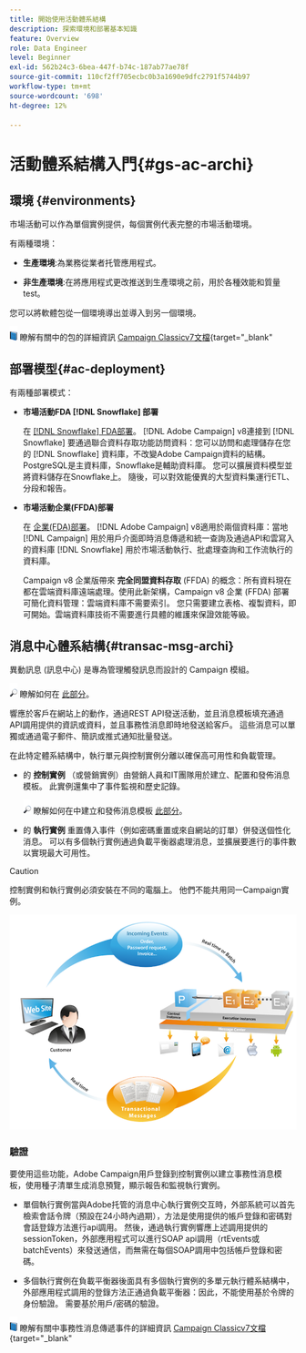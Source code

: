 ```yaml
---
title: 開始使用活動體系結構
description: 探索環境和部署基本知識
feature: Overview
role: Data Engineer
level: Beginner
exl-id: 562b24c3-6bea-447f-b74c-187ab77ae78f
source-git-commit: 110cf2ff705ecbc0b3a1690e9dfc2791f5744b97
workflow-type: tm+mt
source-wordcount: '698'
ht-degree: 12%

---
```


# 活動體系結構入門{#gs-ac-archi}

## 環境 {#environments}

市場活動可以作為單個實例提供，每個實例代表完整的市場活動環境。

有兩種環境：

* **生產環境**:為業務從業者托管應用程式。

* **非生產環境**:在將應用程式更改推送到生產環境之前，用於各種效能和質量test。

您可以將軟體包從一個環境導出並導入到另一個環境。

![](../assets/do-not-localize/book.png) 瞭解有關中的包的詳細資訊 [Campaign Classicv7文檔](https://experienceleague.adobe.com/docs/campaign-classic/using/getting-started/administration-basics/working-with-data-packages.html){target=&quot;_blank&quot;

## 部署模型{#ac-deployment}

有兩種部署模式：

* **市場活動FDA [!DNL Snowflake] 部署**

   在 [[!DNL Snowflake] FDA部署](fda-deployment.md)。 [!DNL Adobe Campaign] v8連接到 [!DNL Snowflake] 要通過聯合資料存取功能訪問資料：您可以訪問和處理儲存在您的 [!DNL Snowflake] 資料庫，不改變Adobe Campaign資料的結構。 PostgreSQL是主資料庫，Snowflake是輔助資料庫。 您可以擴展資料模型並將資料儲存在Snowflake上。 隨後，可以對效能優異的大型資料集運行ETL、分段和報告。

* **市場活動企業(FFDA)部署**

   在 [企業(FDA)部署](enterprise-deployment.md)。 [!DNL Adobe Campaign] v8適用於兩個資料庫：當地 [!DNL Campaign] 用於用戶介面即時消息傳遞和統一查詢及通過API和雲寫入的資料庫 [!DNL Snowflake] 用於市場活動執行、批處理查詢和工作流執行的資料庫。

   Campaign v8 企業版帶來 **完全同盟資料存取** (FFDA) 的概念：所有資料現在都在雲端資料庫遠端處理。使用此新架構，Campaign v8 企業 (FFDA) 部署可簡化資料管理：雲端資料庫不需要索引。 您只需要建立表格、複製資料，即可開始。雲端資料庫技術不需要進行具體的維護來保證效能等級。


## 消息中心體系結構{#transac-msg-archi}

異動訊息 (訊息中心) 是專為管理觸發訊息而設計的 Campaign 模組。

![](../assets/do-not-localize/glass.png) 瞭解如何在 [此部分](../send/transactional.md)。

響應於客戶在網站上的動作，通過REST API發送活動，並且消息模板填充通過API調用提供的資訊或資料，並且事務性消息即時地發送給客戶。 這些消息可以單獨或通過電子郵件、簡訊或推式通知批量發送。

在此特定體系結構中，執行單元與控制實例分離以確保高可用性和負載管理。

* 的 **控制實例** （或營銷實例）由營銷人員和IT團隊用於建立、配置和發佈消息模板。 此實例還集中了事件監視和歷史記錄。

   ![](../assets/do-not-localize/glass.png) 瞭解如何在中建立和發佈消息模板 [此部分](../send/transactional.md)。

* 的 **執行實例** 重置傳入事件（例如密碼重置或來自網站的訂單）併發送個性化消息。 可以有多個執行實例通過負載平衡器處理消息，並擴展要進行的事件數以實現最大可用性。

>[!CAUTION]
>
>控制實例和執行實例必須安裝在不同的電腦上。 他們不能共用同一Campaign實例。

![](assets/messagecenter_diagram.png)

### 驗證

要使用這些功能，Adobe Campaign用戶登錄到控制實例以建立事務性消息模板，使用種子清單生成消息預覽，顯示報告和監視執行實例。

* 單個執行實例當與Adobe托管的消息中心執行實例交互時，外部系統可以首先檢索會話令牌（預設在24小時內過期），方法是使用提供的帳戶登錄和密碼對會話登錄方法進行api調用。
然後，通過執行實例響應上述調用提供的sessionToken，外部應用程式可以進行SOAP api調用（rtEvents或batchEvents）來發送通信，而無需在每個SOAP調用中包括帳戶登錄和密碼。

* 多個執行實例在負載平衡器後面具有多個執行實例的多單元執行體系結構中，外部應用程式調用的登錄方法正通過負載平衡器：因此，不能使用基於令牌的身份驗證。 需要基於用戶/密碼的驗證。

![](../assets/do-not-localize/book.png) 瞭解有關中事務性消息傳遞事件的詳細資訊 [Campaign Classicv7文檔](https://experienceleague.adobe.com/docs/campaign-classic/using/transactional-messaging/processing/event-description.html#about-transactional-messaging-datamodel){target=&quot;_blank&quot;
